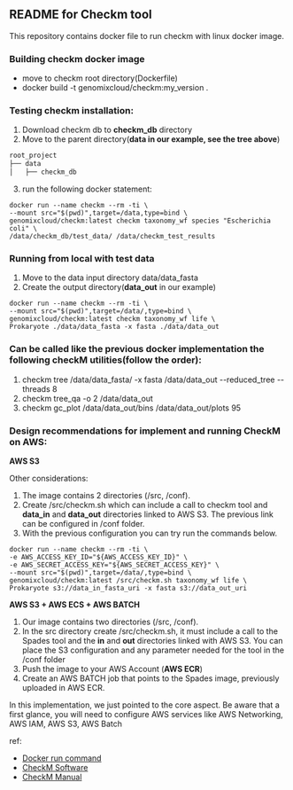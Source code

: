 ## README for Checkm tool ##

This repository contains docker file to run checkm with linux docker image.

### Building checkm docker image

* move to checkm root directory(Dockerfile)
* docker build -t genomixcloud/checkm:my_version .

### Testing checkm installation:
1. Download checkm db to **checkm_db** directory 
2. Move to   the parent directory(**data in our example, see the tree above**)

```md
root_project
├── data
│   ├── checkm_db
```

3. run the following docker statement:

```shell
docker run --name checkm --rm -ti \
--mount src="$(pwd)",target=/data,type=bind \
genomixcloud/checkm:latest checkm taxonomy_wf species "Escherichia coli" \
/data/checkm_db/test_data/ /data/checkm_test_results
```

### Running from local with test data

1. Move to the data input directory data/data_fasta
2. Create the output directory(**data_out** in our example)

```shell
docker run --name checkm --rm -ti \
--mount src="$(pwd)",target=/data/,type=bind \
genomixcloud/checkm:latest checkm taxonomy_wf life \
Prokaryote ./data/data_fasta -x fasta ./data/data_out
```

### Can be called like the previous docker implementation the following checkM utilities(follow the order):  
1. checkm tree /data/data_fasta/ -x fasta /data/data_out --reduced_tree --threads 8
2. checkm tree_qa -o 2 /data/data_out
3. checkm gc_plot /data/data_out/bins /data/data_out/plots 95

### Design recommendations for implement and running CheckM on AWS:

**AWS S3**

Other considerations:

1. The image contains 2 directories (/src, /conf).
2. Create /src/checkm.sh which can include a call to checkm tool and **data_in** and **data_out** directories linked to AWS S3. The previous link can be configured in /conf folder.
3. With the previous configuration you can try run the commands below.

```shell
docker run --name checkm --rm -ti \
-e AWS_ACCESS_KEY_ID="${AWS_ACCESS_KEY_ID}" \
-e AWS_SECRET_ACCESS_KEY="${AWS_SECRET_ACCESS_KEY}" \
--mount src="$(pwd)",target=/data/,type=bind \
genomixcloud/checkm:latest /src/checkm.sh taxonomy_wf life \
Prokaryote s3://data_in_fasta_uri -x fasta s3://data_out_uri
```

**AWS S3 + AWS ECS + AWS BATCH**

1. Our image contains two directories (/src, /conf).
2. In the src directory create /src/checkm.sh, it must include a call to the Spades tool and the **in** and **out** directories linked with AWS S3. You can place the S3 configuration and any parameter needed for the tool in the /conf folder
3. Push the image to your AWS Account (**AWS ECR**)
4. Create an AWS BATCH job that points to the Spades image, previously uploaded in AWS ECR.

In this implementation, we just pointed to the core aspect. Be aware that a first glance, you will need to configure AWS services like AWS Networking, AWS IAM, AWS S3, AWS Batch

ref:
* [Docker run command](https://docs.docker.com/engine/reference/commandline/run/)
* [CheckM Software](https://github.com/Ecogenomics/CheckM)
* [CheckM Manual](https://ecogenomics.github.io/CheckM/) 
